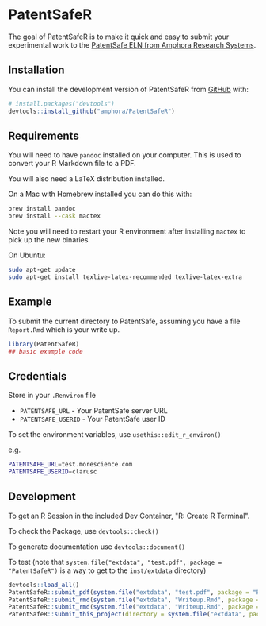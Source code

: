 
# PatentSafeR

<!-- badges: start -->
<!-- badges: end -->

The goal of PatentSafeR is to make it quick and easy to submit your experimental
work to the [PatentSafe ELN from Amphora Research Systems](https://amphora-research.com).

## Installation

You can install the development version of PatentSafeR from [GitHub](https://github.com/) with:

``` r
# install.packages("devtools")
devtools::install_github("amphora/PatentSafeR")
```

## Requirements

You will need to have `pandoc` installed on your computer. This is used to convert your R Markdown file to a PDF.

You will also need a LaTeX distribution installed.

On a Mac with Homebrew installed you can do this with:

``` sh
brew install pandoc
brew install --cask mactex
```

Note you will need to restart your R environment after installing `mactex` to pick up the new binaries.

On Ubuntu:

``` sh
sudo apt-get update
sudo apt-get install texlive-latex-recommended texlive-latex-extra
```

## Example

To submit the current directory to PatentSafe, assuming you have a file `Report.Rmd` which is your write up.

``` r
library(PatentSafeR)
## basic example code
```

## Credentials

Store in your `.Renviron` file

- `PATENTSAFE_URL` - Your PatentSafe server URL
- `PATENTSAFE_USERID` - Your PatentSafe user ID

To set the environment variables, use `usethis::edit_r_environ()`

e.g.

``` sh
PATENTSAFE_URL=test.morescience.com
PATENTSAFE_USERID=clarusc
```

## Development

To get an R Session in the included Dev Container, "R: Create R Terminal".

To check the Package, use `devtools::check()`

To generate documentation use `devtools::document()`

To test (note that `system.file("extdata", "test.pdf", package = "PatentSafeR")` is a way to get
to the `inst/extdata` directory)

``` r
devtools::load_all()
PatentSafeR::submit_pdf(system.file("extdata", "test.pdf", package = "PatentSafeR"))
PatentSafeR::submit_rmd(system.file("extdata", "Writeup.Rmd", package = "PatentSafeR"))
PatentSafeR::submit_rmd(system.file("extdata", "Writeup.Rmd", package = "PatentSafeR"), metadata = list(key1 = "value1", key2 = "value2", key3 = "value3"))
PatentSafeR::submit_this_project(directory = system.file("extdata", package = "PatentSafeR"), report_filename = system.file("extdata", "Writeup.Rmd", package = "PatentSafeR"), url = "test.morescience.com", author_id = "simonc")
```
